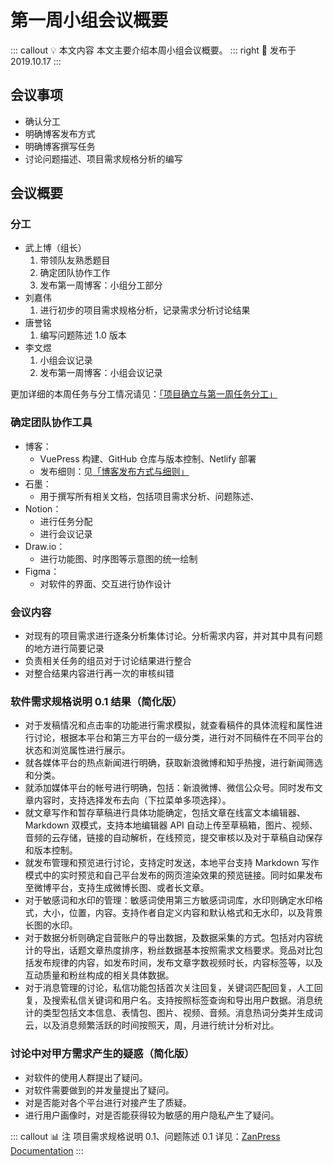 # 第一周小组会议概要 <AuthorBadge text="Week 1-2" vertical="middle"/> <AuthorBadge text="@李文煜" vertical="middle"/>

::: callout 💡 本文内容
本文主要介绍本周小组会议概要。
::: right
📅 发布于 2019.10.17
:::

## 会议事项

-   确认分工
-   明确博客发布方式
-   明确博客撰写任务
-   讨论问题描述、项目需求规格分析的编写

## 会议概要

### 分工

-   武上博（组长）
    1.  带领队友熟悉题目
    2.  确定团队协作工作
    3.  发布第一周博客：小组分工部分
-   刘嘉伟
    1.  进行初步的项目需求规格分析，记录需求分析讨论结果
-   唐誉铭
    1.  编写问题陈述 1.0 版本
-   李文煜
    1.  小组会议记录
    2.  发布第一周博客：小组会议记录

更加详细的本周任务与分工情况请见：[「项目确立与第一周任务分工」](Week1-1.md)

### 确定团队协作工具

-   博客：
    -   VuePress 构建、GitHub 仓库与版本控制、Netlify 部署
    -   发布细则：见[「博客发布方式与细则」](Week1-3.md)
-   石墨：
    -   用于撰写所有相关文档，包括项目需求分析、问题陈述、
-   Notion：
    -   进行任务分配
    -   进行会议记录
-   Draw.io：
    -   进行功能图、时序图等示意图的统一绘制
-   Figma：
    -   对软件的界面、交互进行协作设计

### 会议内容

-   对现有的项目需求进行逐条分析集体讨论。分析需求内容，并对其中具有问题的地方进行简要记录
-   负责相关任务的组员对于讨论结果进行整合
-   对整合结果内容进行再一次的审核纠错

### 软件需求规格说明 0.1 结果（简化版）

-   对于发稿情况和点击率的功能进行需求模拟，就查看稿件的具体流程和属性进行讨论，根据本平台和第三方平台的一级分类，进行对不同稿件在不同平台的状态和浏览属性进行展示。
-   就各媒体平台的热点新闻进行明确，获取新浪微博和知乎热搜，进行新闻筛选和分类。
-   就添加媒体平台的帐号进行明确，包括：新浪微博、微信公众号。同时发布文章内容时，支持选择发布去向（下拉菜单多项选择）。
-   就文章写作和暂存草稿进行具体功能确定，包括文章在线富文本编辑器、Markdown 双模式，支持本地编辑器 API 自动上传至草稿箱，图片、视频、音频的云存储，链接的自动解析，在线预览，提交审核以及对于草稿自动保存和版本控制。
-   就发布管理和预览进行讨论，支持定时发送，本地平台支持 Markdown 写作模式中的实时预览和自己平台发布的网页渲染效果的预览链接。同时如果发布至微博平台，支持生成微博长图、或者长文章。
-   对于敏感词和水印的管理：敏感词使用第三方敏感词词库，水印则确定水印格式，大小，位置，内容。支持作者自定义内容和默认格式和无水印，以及背景长图的水印。
-   对于数据分析则确定自营账户的导出数据，及数据采集的方式。包括对内容统计的导出，话题文章热度排序，粉丝数据基本按照需求文档要求。竞品对比包括发布规律的内容，如发布时间，发布文章字数视频时长，内容标签等，以及互动质量和粉丝构成的相关具体数据。
-   对于消息管理的讨论，私信功能包括首次关注回复，关键词匹配回复，人工回复，及搜索私信关键词和用户名。支持按照标签查询和导出用户数据。消息统计的类型包括文本信息、表情包、图片、视频、音频。消息热词分类并生成词云，以及消息频繁活跃的时间按照天，周，月进行统计分析对比。

### 讨论中对甲方需求产生的疑惑（简化版）

-   对软件的使用人群提出了疑问。
-   对软件需要做到的并发量提出了疑问。
-   对是否能对各个平台进行对接产生了质疑。
-   进行用户画像时，对是否能获得较为敏感的用户隐私产生了疑问。

::: callout 📊 注
项目需求规格说明 0.1、问题陈述 0.1 详见：[ZanPress Documentation](https://github.com/zan-press/documentation)
:::
